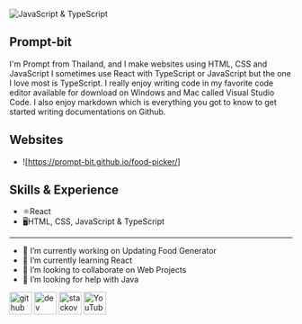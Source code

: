 ![JavaScript & TypeScript](https://yt3.googleusercontent.com/7nXINKEaZh9mvXE2uf_UsRVQIHf-_Ejw4Q0hnFxy2xVaV2huNnyg_8agw5MG_4_q8F--BCm1=w2276-fcrop64=1,00005a57ffffa5a8-k-c0xffffffff-no-nd-rj)

## Prompt-bit
I'm Prompt from Thailand, and I make websites using HTML, CSS and JavaScript I sometimes use React with TypeScript or JavaScript but the one I love most is TypeScript. I really enjoy writing code in my favorite code editor available for download on Windows and Mac called Visual Studio Code. I also enjoy markdown which is everything you got to know to get started writing documentations on Github.

## Websites
* ![https://prompt-bit.github.io/food-picker/]


## Skills & Experience
* ⚛️React
* 🖥️HTML, CSS, JavaScript & TypeScript
---
- 🔭 I’m currently working on Updating Food Generator 
- 🌱 I’m currently learning React 
- 👯 I’m looking to collaborate on Web Projects 
- 🤔 I’m looking for help with Java 


[<img src='https://cdn.jsdelivr.net/npm/simple-icons@3.0.1/icons/github.svg' alt='github' height='40'>](https://github.com/Prompt-bit)  [<img src='https://cdn.jsdelivr.net/npm/simple-icons@3.0.1/icons/dev-dot-to.svg' alt='dev' height='40'>](https://dev.to/ppprompt)  [<img src='https://cdn.jsdelivr.net/npm/simple-icons@3.0.1/icons/stackoverflow.svg' alt='stackoverflow' height='40'>](https://stackoverflow.com/users/28432190)  [<img src='https://cdn.jsdelivr.net/npm/simple-icons@3.0.1/icons/youtube.svg' alt='YouTube' height='40'>](https://www.youtube.com/channel/UCxlmYCY3eH-8FjLt0olr-Og)  

